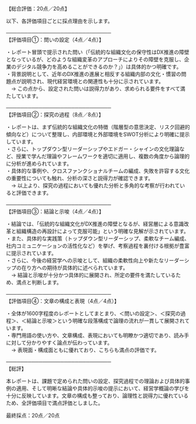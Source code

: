 【総合評価：20点／20点】

以下、各評価項目ごとに採点理由を示します。

─────────────────────────────  
【評価項目①：問いの設定（4点／4点）】

・レポート冒頭で提示された問い（「伝統的な組織文化の保守性はDX推進の障壁となっているが、どのような組織変革のアプローチによりその障壁を克服し、企業のデジタル競争力を高めることができるのか？」）は具体的かつ明確です。  
・背景説明として、近年のDX推進の進展と相反する組織内部の文化・慣習の問題点が説明され、現代経営環境との関連性も十分に示されています。  
 → この点から、設定された問いは説得力があり、求められる要件をすべて満たしています。

─────────────────────────────  
【評価項目②：探究の過程（8点／8点）】

・レポートは、まず伝統的な組織文化の特徴（階層型の意思決定、リスク回避的傾向など）について整理し、内部環境と外部環境をSWOT分析により明確に提示しています。  
・さらに、トップダウン型リーダーシップやエドガー・シャインの文化理論など、授業で学んだ理論やフレームワークを適切に適用し、複数の角度から論理的に分析が進められています。  
・具体的な事例や、クロスファンクショナルチームの編成、失敗を許容する文化の重要性についても触れ、分析の深さと説得力が確認できます。  
 → 以上より、探究の過程においても優れた分析と多角的な考察が行われていると評価できます。

─────────────────────────────  
【評価項目③：結論と示唆（4点／4点）】

・結論では、「伝統的な組織文化がDX推進の障壁となるが、経営層による意識改革と組織構造の再設計によって克服可能」という明確な見解が示されています。  
・また、具体的な実践策（トップダウン型リーダーシップ、柔軟なチーム編成、社内コミュニケーションの活性化など）を挙げ、考察過程を裏付ける根拠が豊富に提示されています。  
・さらに、今後の経営学への示唆として、組織の柔軟性向上や新たなリーダーシップの在り方への期待が具体的に述べられています。  
 → 結論と示唆が十分かつ具体的に展開され、所定の要件を満たしているため、満点と判断します。

─────────────────────────────  
【評価項目④：文章の構成と表現（4点／4点）】

・全体が1600字程度のレポートとしてまとまり、＜問いの設定＞、＜探究の過程＞、＜結論と示唆＞という明確な段落構成で論理の流れが一貫して展開されています。  
・専門用語の使い方や、文章構成、表現においても明瞭かつ適切であり、読み手に対して分かりやすく論点が伝わっています。  
 → 表現面・構成面ともに優れており、こちらも満点の評価です。

─────────────────────────────  
【総評】

本レポートは、課題で定められた問いの設定、探究過程での理論および具体的事例の適用、そして明晰な結論や具体的示唆の提示において、経営学概論の学びを十分に反映しています。文章の構成も整っており、論理性と説得力に優れているため、全評価項目で満点評価としました。

最終採点：20点／20点